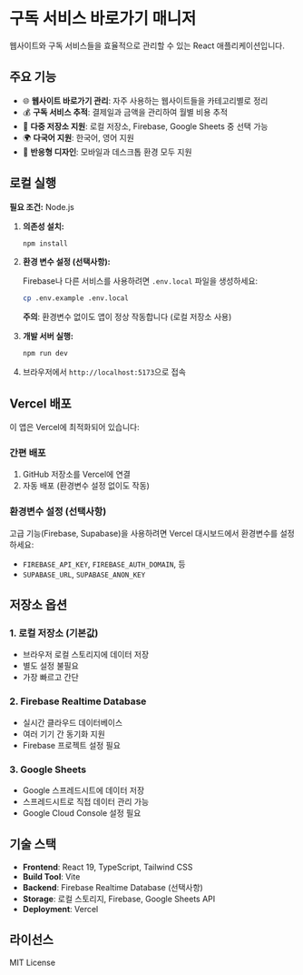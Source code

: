 # 구독 서비스 바로가기 매니저

웹사이트와 구독 서비스들을 효율적으로 관리할 수 있는 React 애플리케이션입니다.

## 주요 기능

- 🌐 **웹사이트 바로가기 관리**: 자주 사용하는 웹사이트들을 카테고리별로 정리
- 💰 **구독 서비스 추적**: 결제일과 금액을 관리하여 월별 비용 추적
- 🏪 **다중 저장소 지원**: 로컬 저장소, Firebase, Google Sheets 중 선택 가능
- 🌍 **다국어 지원**: 한국어, 영어 지원
- 📱 **반응형 디자인**: 모바일과 데스크톱 환경 모두 지원

## 로컬 실행

**필요 조건:** Node.js

1. **의존성 설치:**
   ```bash
   npm install
   ```

2. **환경 변수 설정 (선택사항):**
   
   Firebase나 다른 서비스를 사용하려면 `.env.local` 파일을 생성하세요:
   ```bash
   cp .env.example .env.local
   ```
   
   **주의**: 환경변수 없이도 앱이 정상 작동합니다 (로컬 저장소 사용)

3. **개발 서버 실행:**
   ```bash
   npm run dev
   ```

4. 브라우저에서 `http://localhost:5173`으로 접속

## Vercel 배포

이 앱은 Vercel에 최적화되어 있습니다:

### 간편 배포
1. GitHub 저장소를 Vercel에 연결
2. 자동 배포 (환경변수 설정 없이도 작동)

### 환경변수 설정 (선택사항)
고급 기능(Firebase, Supabase)을 사용하려면 Vercel 대시보드에서 환경변수를 설정하세요:
- `FIREBASE_API_KEY`, `FIREBASE_AUTH_DOMAIN`, 등
- `SUPABASE_URL`, `SUPABASE_ANON_KEY`

## 저장소 옵션

### 1. 로컬 저장소 (기본값)
- 브라우저 로컬 스토리지에 데이터 저장
- 별도 설정 불필요
- 가장 빠르고 간단

### 2. Firebase Realtime Database
- 실시간 클라우드 데이터베이스
- 여러 기기 간 동기화 지원
- Firebase 프로젝트 설정 필요

### 3. Google Sheets
- Google 스프레드시트에 데이터 저장
- 스프레드시트로 직접 데이터 관리 가능
- Google Cloud Console 설정 필요

## 기술 스택

- **Frontend**: React 19, TypeScript, Tailwind CSS
- **Build Tool**: Vite
- **Backend**: Firebase Realtime Database (선택사항)
- **Storage**: 로컬 스토리지, Firebase, Google Sheets API
- **Deployment**: Vercel

## 라이선스

MIT License